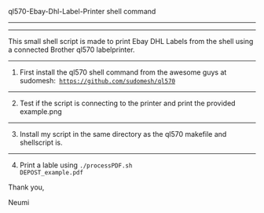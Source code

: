 ql570-Ebay-Dhl-Label-Printer shell command

---------
---------

This small shell script is made to print Ebay DHL Labels from the shell using a 
connected Brother ql570 labelprinter.

----
1. First install the ql570 shell command from the awesome guys at sudomesh:<code>
https://github.com/sudomesh/ql570 </code>

----
2. Test if the script is connecting to the printer and print the 
provided example.png

----
3. Install my script in the same directory as the ql570 makefile and shellscript 
is.

----
4. Print a lable using <code>./processPDF.sh DEPOST_example.pdf</code>



Thank you,

Neumi
